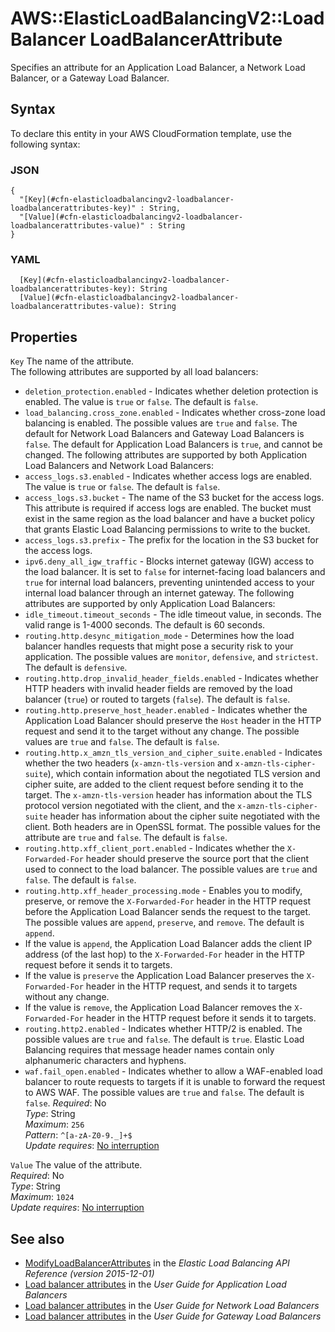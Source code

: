 # AWS::ElasticLoadBalancingV2::LoadBalancer LoadBalancerAttribute<a name="aws-properties-elasticloadbalancingv2-loadbalancer-loadbalancerattributes"></a>

Specifies an attribute for an Application Load Balancer, a Network Load Balancer, or a Gateway Load Balancer\.

## Syntax<a name="aws-properties-elasticloadbalancingv2-loadbalancer-loadbalancerattributes-syntax"></a>

To declare this entity in your AWS CloudFormation template, use the following syntax:

### JSON<a name="aws-properties-elasticloadbalancingv2-loadbalancer-loadbalancerattributes-syntax.json"></a>

```
{
  "[Key](#cfn-elasticloadbalancingv2-loadbalancer-loadbalancerattributes-key)" : String,
  "[Value](#cfn-elasticloadbalancingv2-loadbalancer-loadbalancerattributes-value)" : String
}
```

### YAML<a name="aws-properties-elasticloadbalancingv2-loadbalancer-loadbalancerattributes-syntax.yaml"></a>

```
  [Key](#cfn-elasticloadbalancingv2-loadbalancer-loadbalancerattributes-key): String
  [Value](#cfn-elasticloadbalancingv2-loadbalancer-loadbalancerattributes-value): String
```

## Properties<a name="aws-properties-elasticloadbalancingv2-loadbalancer-loadbalancerattributes-properties"></a>

`Key` <a name="cfn-elasticloadbalancingv2-loadbalancer-loadbalancerattributes-key"></a>
The name of the attribute\.  
The following attributes are supported by all load balancers:

- `deletion_protection.enabled` \- Indicates whether deletion protection is enabled\. The value is `true` or `false`\. The default is `false`\.
- `load_balancing.cross_zone.enabled` \- Indicates whether cross\-zone load balancing is enabled\. The possible values are `true` and `false`\. The default for Network Load Balancers and Gateway Load Balancers is `false`\. The default for Application Load Balancers is `true`, and cannot be changed\.
  The following attributes are supported by both Application Load Balancers and Network Load Balancers:
- `access_logs.s3.enabled` \- Indicates whether access logs are enabled\. The value is `true` or `false`\. The default is `false`\.
- `access_logs.s3.bucket` \- The name of the S3 bucket for the access logs\. This attribute is required if access logs are enabled\. The bucket must exist in the same region as the load balancer and have a bucket policy that grants Elastic Load Balancing permissions to write to the bucket\.
- `access_logs.s3.prefix` \- The prefix for the location in the S3 bucket for the access logs\.
- `ipv6.deny_all_igw_traffic` \- Blocks internet gateway \(IGW\) access to the load balancer\. It is set to `false` for internet\-facing load balancers and `true` for internal load balancers, preventing unintended access to your internal load balancer through an internet gateway\.
  The following attributes are supported by only Application Load Balancers:
- `idle_timeout.timeout_seconds` \- The idle timeout value, in seconds\. The valid range is 1\-4000 seconds\. The default is 60 seconds\.
- `routing.http.desync_mitigation_mode` \- Determines how the load balancer handles requests that might pose a security risk to your application\. The possible values are `monitor`, `defensive`, and `strictest`\. The default is `defensive`\.
- `routing.http.drop_invalid_header_fields.enabled` \- Indicates whether HTTP headers with invalid header fields are removed by the load balancer \(`true`\) or routed to targets \(`false`\)\. The default is `false`\.
- `routing.http.preserve_host_header.enabled` \- Indicates whether the Application Load Balancer should preserve the `Host` header in the HTTP request and send it to the target without any change\. The possible values are `true` and `false`\. The default is `false`\.
- `routing.http.x_amzn_tls_version_and_cipher_suite.enabled` \- Indicates whether the two headers \(`x-amzn-tls-version` and `x-amzn-tls-cipher-suite`\), which contain information about the negotiated TLS version and cipher suite, are added to the client request before sending it to the target\. The `x-amzn-tls-version` header has information about the TLS protocol version negotiated with the client, and the `x-amzn-tls-cipher-suite` header has information about the cipher suite negotiated with the client\. Both headers are in OpenSSL format\. The possible values for the attribute are `true` and `false`\. The default is `false`\.
- `routing.http.xff_client_port.enabled` \- Indicates whether the `X-Forwarded-For` header should preserve the source port that the client used to connect to the load balancer\. The possible values are `true` and `false`\. The default is `false`\.
- `routing.http.xff_header_processing.mode` \- Enables you to modify, preserve, or remove the `X-Forwarded-For` header in the HTTP request before the Application Load Balancer sends the request to the target\. The possible values are `append`, `preserve`, and `remove`\. The default is `append`\.
- If the value is `append`, the Application Load Balancer adds the client IP address \(of the last hop\) to the `X-Forwarded-For` header in the HTTP request before it sends it to targets\.
- If the value is `preserve` the Application Load Balancer preserves the `X-Forwarded-For` header in the HTTP request, and sends it to targets without any change\.
- If the value is `remove`, the Application Load Balancer removes the `X-Forwarded-For` header in the HTTP request before it sends it to targets\.
- `routing.http2.enabled` \- Indicates whether HTTP/2 is enabled\. The possible values are `true` and `false`\. The default is `true`\. Elastic Load Balancing requires that message header names contain only alphanumeric characters and hyphens\.
- `waf.fail_open.enabled` \- Indicates whether to allow a WAF\-enabled load balancer to route requests to targets if it is unable to forward the request to AWS WAF\. The possible values are `true` and `false`\. The default is `false`\.
  _Required_: No  
  _Type_: String  
  _Maximum_: `256`  
  _Pattern_: `^[a-zA-Z0-9._]+$`  
  _Update requires_: [No interruption](https://docs.aws.amazon.com/AWSCloudFormation/latest/UserGuide/using-cfn-updating-stacks-update-behaviors.html#update-no-interrupt)

`Value` <a name="cfn-elasticloadbalancingv2-loadbalancer-loadbalancerattributes-value"></a>
The value of the attribute\.  
_Required_: No  
_Type_: String  
_Maximum_: `1024`  
_Update requires_: [No interruption](https://docs.aws.amazon.com/AWSCloudFormation/latest/UserGuide/using-cfn-updating-stacks-update-behaviors.html#update-no-interrupt)

## See also<a name="aws-properties-elasticloadbalancingv2-loadbalancer-loadbalancerattributes--seealso"></a>

- [ModifyLoadBalancerAttributes](https://docs.aws.amazon.com/elasticloadbalancing/latest/APIReference/API_ModifyLoadBalancerAttributes.html) in the _Elastic Load Balancing API Reference \(version 2015\-12\-01\)_
- [Load balancer attributes](https://docs.aws.amazon.com/elasticloadbalancing/latest/application/application-load-balancers.html#load-balancer-attributes) in the _User Guide for Application Load Balancers_
- [Load balancer attributes](https://docs.aws.amazon.com/elasticloadbalancing/latest/network/network-load-balancers.html#load-balancer-attributes) in the _User Guide for Network Load Balancers_
- [Load balancer attributes](https://docs.aws.amazon.com/elasticloadbalancing/latest/gateway/gateway-load-balancers.html#load-balancer-attributes) in the _User Guide for Gateway Load Balancers_
